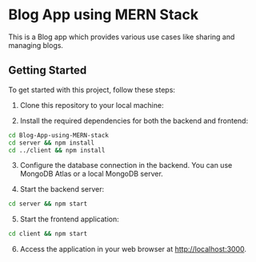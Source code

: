 # Blog App using MERN Stack

This is a Blog app which provides various use cases like sharing and managing blogs.

## Getting Started

To get started with this project, follow these steps:

1. Clone this repository to your local machine:

2. Install the required dependencies for both the backend and frontend:

```bash
cd Blog-App-using-MERN-stack
cd server && npm install
cd ../client && npm install
```

3. Configure the database connection in the backend. You can use MongoDB Atlas or a local MongoDB server.

4. Start the backend server:

```bash
cd server && npm start
```

5. Start the frontend application:

```bash
cd client && npm start
```

6. Access the application in your web browser at [http://localhost:3000](http://localhost:3000).
